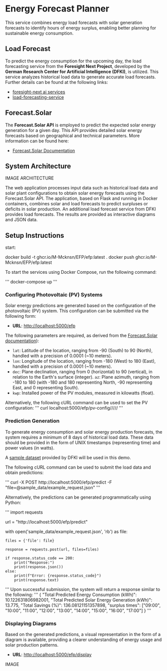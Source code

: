 
# Energy Forecast Planner

This service combines energy load forecasts with solar generation forecasts to identify hours of energy surplus, enabling better planning for sustainable energy consumption.




## Load Forecast
To predict the energy consumption for the upcoming day, the load forecasting service from the **Foresight Next Project**, developed by the **German Research Center for Artificial Intelligence (DFKI)**, is utilized. This service analyzes historical load data to generate accurate load forecasts. Further details can be found at the following links:
- [foresight-next ai services](https://github.com/connected-intelligent-systems/foresight-next-ai-services/tree/main)
- [load-forecasting-service](https://github.com/connected-intelligent-systems/foresight-next-ai-services/blob/main/load-forecasting/README.md)


## Forecast.Solar
The **Forecast.Solar API** is employed to predict the expected solar energy generation for a given day. This API provides detailed solar energy forecasts based on geographical and technical parameters. More information can be found here:
- [Forecast.Solar Documentation](https://doc.forecast.solar/start)


## System Architecture

IMAGE ARCHITECTURE

The web application processes input data such as historical load data and solar plant configurations to obtain solar energy forecasts using the Forecast.Solar API. The application, based on Flask and running in Docker containers, combines solar and load forecasts to predict surpluses or deficits in solar production. An additional load forecast service from DFKI provides load forecasts. The results are provided as interactive diagrams and JSON data.

## Setup Instructions

start:

docker build -t ghcr.io/M-Mcknsn/EFP/efp:latest .
docker push ghcr.io/M-Mcknsn/EFP/efp:latest

To start the services using Docker Compose, run the following command:

'''
docker-compose up
'''

### Configuring Photovoltaic (PV) Systems

Solar energy predictions are generated based on the configuration of the photovoltaic (PV) system. This configuration can be submitted via the following form:

- **URL**: [http://localhost:5000/efp](http://localhost:5000/efp)

The following parameters are required, as derived from the [Forecast.Solar documentation](https://doc.forecast.solar/api:estimate)):

- `lat`: Latitude of the location, ranging from -90 (South) to 90 (North), handled with a precision of 0.0001 (~10 meters).
- `lon`: Longitude of the location, ranging from -180 (West) to 180 (East), handled with a precision of 0.0001 (~10 meters).
- `dec`: Plane declination, ranging from 0 (horizontal) to 90 (vertical), in relation to the Earth's surface (integer).
`az`: Plane azimuth, ranging from -180 to 180 (with -180 and 180 representing North, -90 representing East, and 0 representing South).
- `kwp`: Installed power of the PV modules, measured in kilowatts (float).

Alternatively, the following cURL command can be used to set the PV configuration:
'''
curl localhost:5000/efp/pv-config/<lat>/<lon>/<dec>/<az>/<kwp>
'''


### Prediction Generation

To generate energy consumption and solar energy production forecasts, the system requires a minimum of 8 days of historical load data. These data should be provided in the form of UNIX timestamps (representing time) and power values (in watts).

A [sample dataset](https://github.com/connected-intelligent-systems/foresight-next-ai-services/tree/main/load-forecasting/sample_data) provided by DFKI will be used in this demo.


The following cURL command can be used to submit the load data and obtain predictions:

'''
curl -X POST http://localhost:5000/efp/predict -F "file=@sample_data/example_request.json"
'''

Alternatively, the predictions can be generated programmatically using Python:

'''
import requests

url = "http://localhost:5000/efp/predict"

with open('sample_data/example_request.json', 'rb') as file:

    files = {'file': file} 

    response = requests.post(url, files=files)

    if response.status_code == 200:
        print("Response:")
        print(response.json())  
    else:
        print(f"Error: {response.status_code}")
        print(response.text)
'''
Upon successful submission, the system will return a response similar to the following:
'''
{
    "Total Predicted Energy Consumption (kWh)": 10.122631806982001,
    "Total Predicted Solar Energy Generation (kWh)": 13.775,
    "Total Savings (%)": 136.08121151357898,
    "surplus times": ["09:00", "10:00", "11:00", "12:00", "13:00", "14:00", "15:00", "16:00", "17:00"]
}
'''

### Displaying Diagrams
Based on the generated predictions, a visual representation in the form of a diagram is available, providing a clearer understanding of energy usage and solar production patterns.

- **URL**: [http://localhost:5000/efp/display](http://localhost:5000/efp/display)


IMAGE







